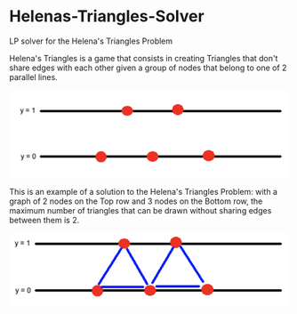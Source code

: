 # Helenas-Triangles-Solver

LP solver for the Helena's Triangles Problem

Helena's Triangles is a game that consists in creating Triangles that don't share edges with each other given a group of nodes that belong to one of 2 parallel lines.

![Kiku](img/01.png)

This is an example of a solution to the Helena's Triangles Problem: with a graph of 2 nodes on the Top row and 3 nodes on the Bottom row, the maximum number of triangles that can be drawn without sharing edges between them is 2.

![Kiku](img/02.png)

